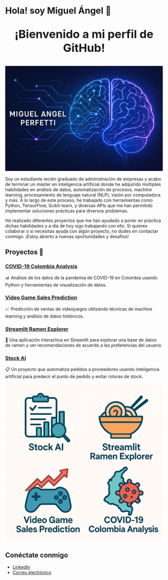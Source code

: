 # Hola! soy Miguel Ángel 🤝

<p align="center" style="font-size: 36px; font-weight: bold;">
  ¡Bienvenido a mi perfil de GitHub!
</p>

![Portada](https://github.com/PERFETTI00/PERFETTI00/blob/main/20250808_1958_Digital%20Neurofusion_simple_compose_01k25d9nq7epm9mnfcdnb6tpns.png)

Soy un estudiante recién graduado de administración de empresas y acabo de terminar un máster en inteligencia artificial donde he adquirido múltiples habilidades en análisis de datos, automatización de procesos, machine learning, procesamiento de lenguaje natural (NLP), visión por computadora y más. A lo largo de este proceso, he trabajado con herramientas como Python, TensorFlow, Scikit-learn, y diversas APIs que me han permitido implementar soluciones prácticas para diversos problemas.

He realizado diferentes proyectos que me han ayudado a poner en práctica dichas habilidades y a día de hoy sigo trabajando con ello. Si quieres colaborar o si necesitas ayuda con algún proyecto, no dudes en contactar conmigo. ¡Estoy abierto a nuevas oportunidades y desafíos!

## Proyectos 📂

### [**COVID-19 Colombia Analysis**](https://github.com/PERFETTI00/covid19-colombia-analysis)
📊 Análisis de los datos de la pandemia de COVID-19 en Colombia usando Python y herramientas de visualización de datos.

### [**Video Game Sales Prediction**](https://github.com/PERFETTI00/video-game-sales-prediction)
📈 Predicción de ventas de videojuegos utilizando técnicas de machine learning y análisis de datos históricos.

### [**Streamlit Ramen Explorer**](https://github.com/PERFETTI00/streamlit-ramen-explorer)
🍜 Una aplicación interactiva en Streamlit para explorar una base de datos de ramen y ver recomendaciones de acuerdo a las preferencias del usuario.

### [**Stock AI**](https://github.com/PERFETTI00/Stockai)
📋 Un proyecto que automatiza pedidos a proveedores usando inteligencia artificial para predecir el punto de pedido y evitar roturas de stock.

  ![Imagen Proyectos](https://github.com/PERFETTI00/PERFETTI00/blob/main/ChatGPT%20Image%208%20ago%202025%2C%2020_26_52.png)

## Conéctate conmigo
- [LinkedIn](https://www.linkedin.com/in/miguel-angel/)
- [Correo electrónico](mailto:miguel.angel@example.com)


